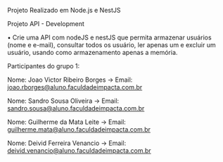 Projeto Realizado em Node.js e NestJS

Projeto API - Development

• Crie uma API com nodeJS e nestJS que permita armazenar usuários (nome e e-mail), consultar todos os usuário, ler apenas um e excluir um usuário, usando como armazenamento apenas a memória.

Participantes do grupo 1:

Nome: Joao Victor Ribeiro Borges   -> Email: joao.rborges@aluno.faculdadeimpacta.com.br

Nome: Sandro Sousa Oliveira        -> Email: sandro.sousa@aluno.faculdadeimpacta.com.br

Nome: Guilherme da Mata Leite      -> Email: guilherme.mata@aluno.faculdadeimpacta.com.br

Nome: Deivid Ferreira Venancio     -> Email: deivid.venancio@aluno.faculdadeimpacta.com.br
